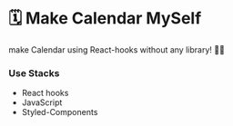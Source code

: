 # 🗓 Make Calendar MySelf

make Calendar using React-hooks without any library! 🙌🏻

### Use Stacks

- React hooks
- JavaScript
- Styled-Components 
